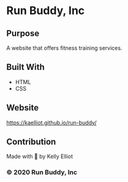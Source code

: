 # Run Buddy, Inc

## Purpose
A website that offers fitness training services.

## Built With
* HTML
* CSS

## Website
https://kaelliot.github.io/run-buddy/

## Contribution
Made with 🖤 by Kelly Elliot

### &copy; 2020 Run Buddy, Inc
